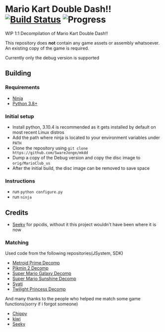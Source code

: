 Mario Kart Double Dash!!
[![Build Status]][actions] ![Progress]
=============

[Build Status]: https://github.com/SwareJonge/mkdd/actions/workflows/build.yml/badge.svg
[actions]: https://github.com/SwareJonge/mkdd/actions/workflows/build.yml
[Progress]: https://img.shields.io/endpoint?label=Code&url=https%3A%2F%2Fprogress.decomp.club%2Fdata%2Fmkdd%2FMarioClub_us%2Fdol%2F%3Fmode%3Dshield%26measure%3Dcode

WIP 1:1 Decompilation of Mario Kart Double Dash!!

This repository does **not** contain any game assets or assembly whatsoever. An existing copy of the game is required.

Currently only the debug version is supported

## Building
### Requirements
- [Ninja](https://github.com/ninja-build/ninja/releases/tag/v1.11.1)
- [Python 3.8+](https://www.python.org/downloads/release/python-3104/) 

### Initial setup
- Install python, 3.10.4 is recommended as it gets installed by default on most recent Linux distros
- Add the path where ninja is located to your environment variables under `PATH`
- Clone the repository using `git clone https://github.com/SwareJonge/mkdd`
- Dump a copy of the Debug version and copy the disc image to `orig/MarioClub_us`
- After the initial build, the disc image can be removed to save space

### Instructions
- run `python configure.py`
- run `ninja`

## Credits
- [Seeky](https://github.com/SeekyCt) for ppcdis, without it this project wouldn't have been where it is now
### Matching
Used code from the following repositories(JSystem, SDK)
* [Metroid Prime Decomp](https://github.com/PrimeDecomp/prime)
* [Pikmin 2 Decomp](https://github.com/projectPiki/pikmin2)
* [Super Mario Galaxy Decomp](https://github.com/shibbo/Petari)
* [Super Mario Sunshine Decomp](https://github.com/doldecomp/sms)
* [Syati](https://github.com/PMArkive/Syati-pretransfer)
* [Twilight Princess Decomp](https://github.com/zeldaret/tp)

And many thanks to the people who helped me match some game functions(sorry if i forgot someone)
* [Chippy](https://github.com/1superchip)
* [kiwi](https://github.com/kiwi515)
* [Seeky](https://github.com/SeekyCt)
